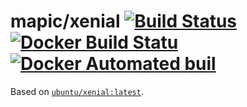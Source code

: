 # mapic/xenial [![Build Status](https://travis-ci.org/mapic/docker-mapic-xenial.svg?branch=master)](https://travis-ci.org/mapic/docker-mapic-xenial) [![Docker Build Statu](https://img.shields.io/docker/build/mapic/xenial.svg?style=flat-square)](https://hub.docker.com/r/mapic/xenial/builds/) [![Docker Automated buil](https://img.shields.io/docker/automated/mapic/xenial.svg)](https://hub.docker.com/r/mapic/xenial/)

Based on [`ubuntu/xenial:latest`](https://hub.docker.com/_/ubuntu/).
